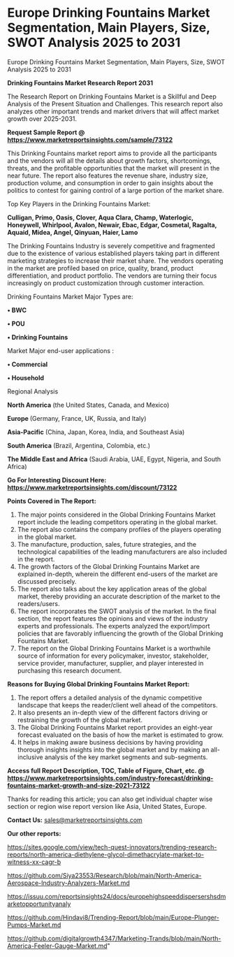 # Europe Drinking Fountains Market Segmentation, Main Players, Size, SWOT Analysis 2025 to 2031
Europe Drinking Fountains Market Segmentation, Main Players, Size, SWOT Analysis 2025 to 2031

<strong>Drinking Fountains Market Research Report 2031</strong>

The Research Report on Drinking Fountains Market is a Skillful and Deep Analysis of the Present Situation and Challenges. This research report also analyzes other important trends and market drivers that will affect market growth over 2025-2031.

<strong>Request Sample Report @ <a href=https://www.marketreportsinsights.com/sample/73122>https://www.marketreportsinsights.com/sample/73122</a></strong>

This Drinking Fountains market report aims to provide all the participants and the vendors will all the details about growth factors, shortcomings, threats, and the profitable opportunities that the market will present in the near future. The report also features the revenue share, industry size, production volume, and consumption in order to gain insights about the politics to contest for gaining control of a large portion of the market share.

Top Key Players in the Drinking Fountains Market:

<strong>Culligan, Primo, Oasis, Clover, Aqua Clara, Champ, Waterlogic, Honeywell, Whirlpool, Avalon, Newair, Ebac, Edgar, Cosmetal, Ragalta, Aquaid, Midea, Angel, Qinyuan, Haier, Lamo</strong>

The Drinking Fountains Industry is severely competitive and fragmented due to the existence of various established players taking part in different marketing strategies to increase their market share. The vendors operating in the market are profiled based on price, quality, brand, product differentiation, and product portfolio. The vendors are turning their focus increasingly on product customization through customer interaction.

Drinking Fountains Market Major Types are:

<strong>• BWC

• POU

• Drinking Fountains</strong>

Market Major end-user applications :

<strong>• Commercial

• Household</strong>

Regional Analysis

</u><strong><b>North America</b></strong> (the United States, Canada, and Mexico)

<strong><b>Europe </b></strong>(Germany, France, UK, Russia, and Italy)

<strong><b>Asia-Pacific</b></strong> (China, Japan, Korea, India, and Southeast Asia)

<strong><b>South America</b></strong> (Brazil, Argentina, Colombia, etc.)

<strong><b>The Middle East and Africa</b></strong> (Saudi Arabia, UAE, Egypt, Nigeria, and South Africa)

<strong>Go For Interesting Discount Here: <a href=https://www.marketreportsinsights.com/discount/73122>https://www.marketreportsinsights.com/discount/73122</a></strong>

<strong>Points Covered in The Report:</strong>
<ol>
  <li>The major points considered in the Global Drinking Fountains Market report include the leading competitors operating in the global market.</li>
  <li>The report also contains the company profiles of the players operating in the global market.</li>
  <li>The manufacture, production, sales, future strategies, and the technological capabilities of the leading manufacturers are also included in the report.</li>
  <li>The growth factors of the Global Drinking Fountains Market are explained in-depth, wherein the different end-users of the market are discussed precisely.</li>
  <li>The report also talks about the key application areas of the global market, thereby providing an accurate description of the market to the readers/users.</li>
  <li>The report incorporates the SWOT analysis of the market. In the final section, the report features the opinions and views of the industry experts and professionals. The experts analyzed the export/import policies that are favorably influencing the growth of the Global Drinking Fountains Market.</li>
  <li>The report on the Global Drinking Fountains Market is a worthwhile source of information for every policymaker, investor, stakeholder, service provider, manufacturer, supplier, and player interested in purchasing this research document.</li>
</ol>
<strong>Reasons for Buying Global Drinking Fountains Market Report:</strong>

<ol>
  <li>The report offers a detailed analysis of the dynamic competitive landscape that keeps the reader/client well ahead of the competitors.</li>
  <li>It also presents an in-depth view of the different factors driving or restraining the growth of the global market.</li>
  <li>The Global Drinking Fountains Market report provides an eight-year forecast evaluated on the basis of how the market is estimated to grow.</li>
  <li>It helps in making aware business decisions by having providing thorough insights insights into the global market and by making an all-inclusive analysis of the key market segments and sub-segments.</li>
</ol>
<strong>Access full Report Description, TOC, Table of Figure, Chart, etc. @ <a href=https://www.marketreportsinsights.com/industry-forecast/drinking-fountains-market-growth-and-size-2021-73122>https://www.marketreportsinsights.com/industry-forecast/drinking-fountains-market-growth-and-size-2021-73122</a></strong>


Thanks for reading this article; you can also get individual chapter wise section or region wise report version like Asia, United States, Europe.

<strong>Contact Us:</strong>
sales@marketreportsinsights.com

<strong>Our other reports:</strong>

<a href=https://sites.google.com/view/tech-quest-innovators/trending-research-reports/north-america-diethylene-glycol-dimethacrylate-market-to-witness-xx-cagr-b>https://sites.google.com/view/tech-quest-innovators/trending-research-reports/north-america-diethylene-glycol-dimethacrylate-market-to-witness-xx-cagr-b</a>

<a href=https://github.com/Siya23553/Research/blob/main/North-America-Aerospace-Industry-Analyzers-Market.md>https://github.com/Siya23553/Research/blob/main/North-America-Aerospace-Industry-Analyzers-Market.md</a>

<a href=https://issuu.com/reportsinsights24/docs/europehighspeeddispersershsdmarketopportunityanaly>https://issuu.com/reportsinsights24/docs/europehighspeeddispersershsdmarketopportunityanaly</a>

<a href=https://github.com/Hindavi8/Trending-Report/blob/main/Europe-Plunger-Pumps-Market.md>https://github.com/Hindavi8/Trending-Report/blob/main/Europe-Plunger-Pumps-Market.md</a>

<a href=https://github.com/digitalgrowth4347/Marketing-Trands/blob/main/North-America-Feeler-Gauge-Market.md>https://github.com/digitalgrowth4347/Marketing-Trands/blob/main/North-America-Feeler-Gauge-Market.md</a>"
